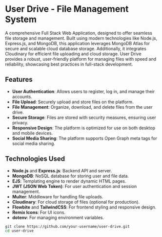 # User Drive - File Management System

A comprehensive Full Stack Web Application, designed to offer seamless file storage and management. Built using modern technologies like Node.js, Express.js, and MongoDB, this application leverages MongoDB Atlas for secure and scalable cloud database storage. Additionally, it integrates Cloudinary for efficient file uploading and cloud storage. User Drive provides a robust, user-friendly platform for managing files with speed and reliability, showcasing best practices in full-stack development.

## Features

- **User Authentication**: Allows users to register, log in, and manage their accounts.
- **File Upload**: Securely upload and store files on the platform.
- **File Management**: Organize, download, and delete files from the user drive.
- **Secure Storage**: Files are stored with security measures, ensuring user privacy.
- **Responsive Design**: The platform is optimized for use on both desktop and mobile devices.
- **Social Media Sharing**: The platform supports Open Graph meta tags for social media sharing.

## Technologies Used

- **Node.js** and **Express.js**: Backend API and server.
- **MongoDB**: NoSQL database for storing user and file data.
- **EJS**: Templating engine to render dynamic HTML pages.
- **JWT (JSON Web Token)**: For user authentication and session management.
- **Multer**: Middleware for handling file uploads.
- **Cloudinary**: For cloud storage of files (optional for production).
- **Flowbite** and **TailwindCSS**: For frontend styling and responsive design.
- **Remix Icons**: For UI icons.
- **dotenv**: For managing environment variables.

```bash
git clone https://github.com/your-username/user-drive.git
cd user-drive
